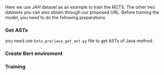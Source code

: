 Here we use JAH dataset as an example to train the M2TS. The other two datasets you can also obtain through our proposed URL.
Before training the model, you need to do the following preparations

### Get ASTs
you need use ```Data_pre/java_get_ast.py``` file to get ASTs of Java method.

### Create Bert enviroment

### Training
